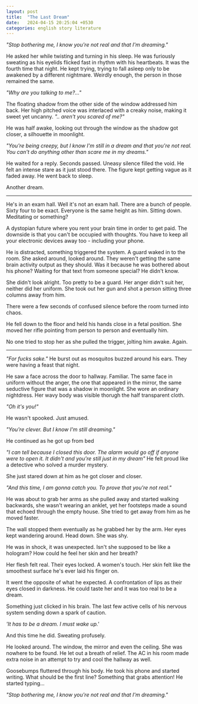 ```yaml
---
layout: post
title:  "The Last Dream"
date:   2024-04-15 20:25:04 +0530
categories: english story literature
---
```


_"Stop bothering me, I know you're not real and that I'm dreaming."_

He asked her while twisting and turning in his sleep. He was furiously sweating as his eyelids flicked fast in rhythm with his heartbeats.
It was the fourth time that night. He kept trying, trying to fall asleep only to be awakened by a different nightmare. Weirdly enough, the person in those remained the same. 



_"Why are you talking to me?..."_

The floating shadow from the other side of the window addressed him back. 
Her high pitched voice was interlaced with a creaky noise, making it sweet yet uncanny. 
_".. aren't you scared of me?"_

He was half awake, looking out through the window as the shadow got closer, a silhouette in moonlight. 

_"You're being creepy, but I know I'm still in a dream and that you're not real. You can't do anything other than scare me in my dreams."_

He waited for a reply. Seconds passed. Uneasy silence filled the void. He felt an intense stare as it just stood there. The figure kept getting vague as it faded away. He went back to sleep.

Another dream.

------

He's in an exam hall. Well it's not an exam hall. There are a bunch of people. Sixty four to be exact. Everyone is the same height as him. Sitting down. Meditating or something?

A dystopian future where you rent your brain time in order to get paid. The downside is that you can't be occupied with thoughts. You have to keep all your electronic devices away too - including your phone. 

He is distracted, something triggered the system. A guard waked in to the room. She asked around, looked around. They weren't getting the same brain activity output as they should. Was it because he was bothered about his phone? Waiting for that text from someone special? He didn't know.

She didn't look alright. Too pretty to be a guard. Her anger didn't suit her, neither did her uniform. She took out her gun and shot a person sitting three columns away from him.

There were a few seconds of confused silence before the room turned into chaos. 

He fell down to the floor and held his hands close in a fetal position. She moved her rifle pointing from person to person and eventually him. 

No one tried to stop her as she pulled the trigger, jolting him awake. Again. 

------

_"For fucks sake."_ He burst out as mosquitos buzzed around his ears. They were having a feast that night. 

He saw a face across the door to hallway. Familiar. The same face in uniform without the anger, the one that appeared in the mirror, the same seductive figure that was a shadow in moonlight. She wore an ordinary nightdress. Her wavy body was visible thorugh the half transparent cloth.
 

 _"Oh it's you!"_

He wasn't spooked. Just amused.

_"You're clever. But I know I'm still dreaming."_

He continued as he got up from bed

_"I can tell because I closed this door. The alarm would go off if anyone were to open it. It didn't and you're still just in my dream"_
He felt proud like a detective who solved a murder mystery. 

She just stared down at him as he got closer and closer. 

_"And this time, I am gonna catch you. To prove that you're not real."_

He was about to grab her arms as she pulled away and started walking backwards, she wasn't wearing an anklet, yet her footsteps made a sound that echoed through the empty house. She tried to get away from him as he moved faster. 

The wall stopped them eventually as he grabbed her by the arm. Her eyes kept wandering around.  Head down. She was shy.

He was in shock, it was unexpected. Isn't she supposed to be like a hologram? How could he feel her skin and her breath?

Her flesh felt real. Their eyes locked. A women's touch. Her skin felt like the smoothest surface he's ever laid his finger on. 

It went the opposite of what he expected. A confrontation of lips as their eyes closed in darkness. He could taste her and it was too real to be a dream. 

Something just clicked in his brain. The last few active cells of his nervous system sending down a spark of caution.

_'It has to be a dream. I must wake up.'_

And this time he did. Sweating profusely. 

He looked around. The window, the mirror and even the ceiling. She was nowhere to be found. He let out a breath of relief. The AC in his room made extra noise in an attempt to try and cool the hallway as well. 

Goosebumps fluttered through his body. He took his phone and started writing. What should be the first line? Something that grabs attention! He started typing...

_"Stop bothering me, I know you're not real and that I'm dreaming."_
